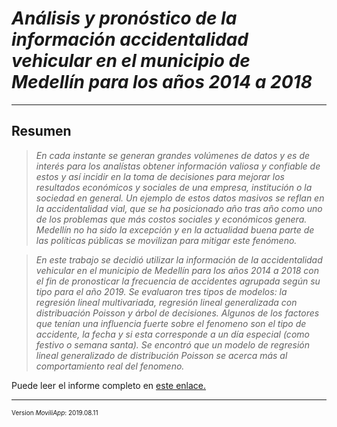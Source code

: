 # ***Análisis y pronóstico de la información accidentalidad vehicular en el municipio de Medellín para los años 2014 a 2018***

---

## **Resumen**

>*En cada instante se generan grandes volúmenes de datos y es de interés para los analístas obtener información valiosa y confiable de estos y así incidir en la toma de decisiones para mejorar los resultados económicos y sociales de una empresa, institución o la sociedad en general. Un ejemplo de estos datos masivos se reflan en la accidentalidad vial, que se ha posicionado año tras año como uno de los problemas que más costos sociales y económicos genera. Medellín no ha sido la excepción y en la actualidad buena parte de las políticas públicas se movilizan para mitigar este fenómeno.* 

>*En este trabajo se decidió utilizar la información de la accidentalidad vehicular en el municipio de Medellín para los años 2014 a 2018 con el fin de pronosticar la frecuencia de accidentes agrupada según su tipo para el año 2019. Se evaluaron tres tipos de modelos: la regresión lineal multivariada, regresión lineal generalizada con distribuación Poisson y árbol de decisiones. Algunos de los factores que tenían una influencia fuerte sobre el fenomeno son el tipo de accidente, la fecha y si esta corresponde a un día especial (como festivo o semana santa). Se encontró que un modelo de regresión lineal generalizado de distribución Poisson se acerca más al comportamiento real del fenomeno.*

Puede leer el informe completo en [este enlace.](https://juapatral.github.io/analitica-predictiva-accidentalidad-2019/app/accidentalidad-2014-2018.html)

---
<font size = "1">

Version *MoviliApp*: 2019.08.11

</font>